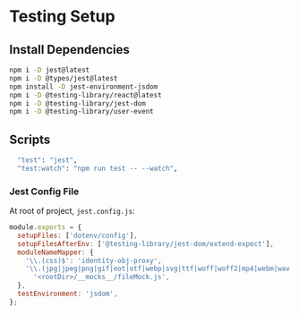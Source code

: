 # Testing Setup

## Install Dependencies

```sh
npm i -D jest@latest
npm i -D @types/jest@latest
npm install -D jest-environment-jsdom
npm i -D @testing-library/react@latest
npm i -D @testing-library/jest-dom
npm i -D @testing-library/user-event
```

## Scripts

```sh
  "test": "jest",
  "test:watch": "npm run test -- --watch",
```

### Jest Config File

At root of project, `jest.config.js`:

```js
module.exports = {
  setupFiles: ['dotenv/config'],
  setupFilesAfterEnv: ['@testing-library/jest-dom/extend-expect'],
  moduleNameMapper: {
    '\\.(css)$': 'identity-obj-proxy',
    '\\.(jpg|jpeg|png|gif|eot|otf|webp|svg|ttf|woff|woff2|mp4|webm|wav|mp3|m4a|aac|oga)$':
      '<rootDir>/__mocks__/fileMock.js',
  },
  testEnvironment: 'jsdom',
};
```
